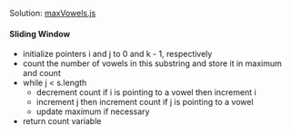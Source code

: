 Solution: [maxVowels.js](maxVowels.js)

#### Sliding Window
- initialize pointers i and j to 0 and k - 1, respectively
- count the number of vowels in this substring and store it in maximum and count 
- while j < s.length
    - decrement count if i is pointing to a vowel then increment i
    - increment j then increment count if j is pointing to a vowel
    - update maximum if necessary
- return count variable
